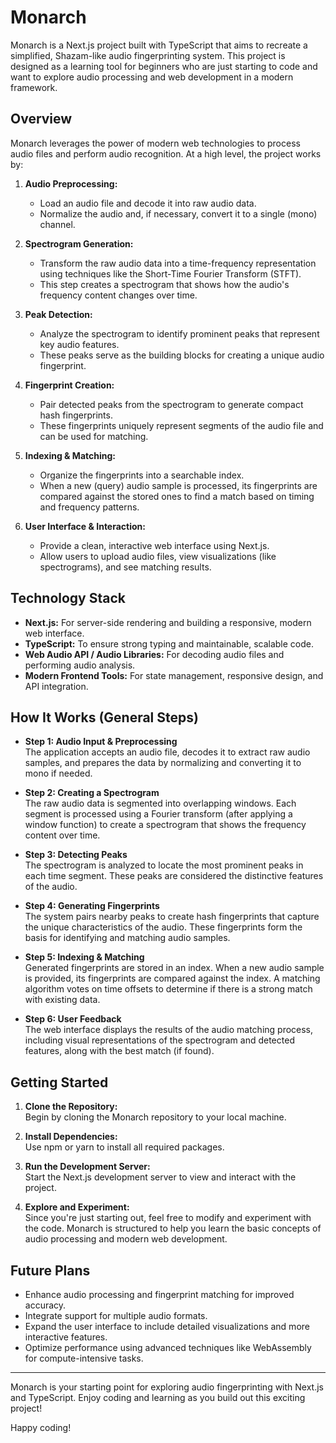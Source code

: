 # Monarch

Monarch is a Next.js project built with TypeScript that aims to recreate a simplified, Shazam-like audio fingerprinting system. This project is designed as a learning tool for beginners who are just starting to code and want to explore audio processing and web development in a modern framework.

## Overview

Monarch leverages the power of modern web technologies to process audio files and perform audio recognition. At a high level, the project works by:

1. **Audio Preprocessing:**  
   - Load an audio file and decode it into raw audio data.
   - Normalize the audio and, if necessary, convert it to a single (mono) channel.

2. **Spectrogram Generation:**  
   - Transform the raw audio data into a time-frequency representation using techniques like the Short-Time Fourier Transform (STFT).
   - This step creates a spectrogram that shows how the audio's frequency content changes over time.

3. **Peak Detection:**  
   - Analyze the spectrogram to identify prominent peaks that represent key audio features.
   - These peaks serve as the building blocks for creating a unique audio fingerprint.

4. **Fingerprint Creation:**  
   - Pair detected peaks from the spectrogram to generate compact hash fingerprints.
   - These fingerprints uniquely represent segments of the audio file and can be used for matching.

5. **Indexing & Matching:**  
   - Organize the fingerprints into a searchable index.
   - When a new (query) audio sample is processed, its fingerprints are compared against the stored ones to find a match based on timing and frequency patterns.

6. **User Interface & Interaction:**  
   - Provide a clean, interactive web interface using Next.js.
   - Allow users to upload audio files, view visualizations (like spectrograms), and see matching results.

## Technology Stack

- **Next.js:** For server-side rendering and building a responsive, modern web interface.
- **TypeScript:** To ensure strong typing and maintainable, scalable code.
- **Web Audio API / Audio Libraries:** For decoding audio files and performing audio analysis.
- **Modern Frontend Tools:** For state management, responsive design, and API integration.

## How It Works (General Steps)

- **Step 1: Audio Input & Preprocessing**  
  The application accepts an audio file, decodes it to extract raw audio samples, and prepares the data by normalizing and converting it to mono if needed.

- **Step 2: Creating a Spectrogram**  
  The raw audio data is segmented into overlapping windows. Each segment is processed using a Fourier transform (after applying a window function) to create a spectrogram that shows the frequency content over time.

- **Step 3: Detecting Peaks**  
  The spectrogram is analyzed to locate the most prominent peaks in each time segment. These peaks are considered the distinctive features of the audio.

- **Step 4: Generating Fingerprints**  
  The system pairs nearby peaks to create hash fingerprints that capture the unique characteristics of the audio. These fingerprints form the basis for identifying and matching audio samples.

- **Step 5: Indexing & Matching**  
  Generated fingerprints are stored in an index. When a new audio sample is provided, its fingerprints are compared against the index. A matching algorithm votes on time offsets to determine if there is a strong match with existing data.

- **Step 6: User Feedback**  
  The web interface displays the results of the audio matching process, including visual representations of the spectrogram and detected features, along with the best match (if found).

## Getting Started

1. **Clone the Repository:**  
   Begin by cloning the Monarch repository to your local machine.

2. **Install Dependencies:**  
   Use npm or yarn to install all required packages.

3. **Run the Development Server:**  
   Start the Next.js development server to view and interact with the project.

4. **Explore and Experiment:**  
   Since you're just starting out, feel free to modify and experiment with the code. Monarch is structured to help you learn the basic concepts of audio processing and modern web development.

## Future Plans

- Enhance audio processing and fingerprint matching for improved accuracy.
- Integrate support for multiple audio formats.
- Expand the user interface to include detailed visualizations and more interactive features.
- Optimize performance using advanced techniques like WebAssembly for compute-intensive tasks.

---

Monarch is your starting point for exploring audio fingerprinting with Next.js and TypeScript. Enjoy coding and learning as you build out this exciting project!

Happy coding!
